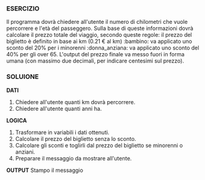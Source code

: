 ### ESERCIZIO
Il programma dovrà chiedere all'utente il numero di chilometri che vuole percorrere e l'età del passeggero.
Sulla base di queste informazioni dovrà calcolare il prezzo totale del viaggio, secondo queste regole:
il prezzo del biglietto è definito in base ai km (0.21 € al km)
:bambino:  va applicato uno sconto del 20% per i minorenni
:donna_anziana:  va applicato uno sconto del 40% per gli over 65.
L'output del prezzo finale va messo fuori in forma umana (con massimo due decimali, per indicare centesimi sul prezzo).

### SOLUIONE

**DATI**
1. Chiedere all'utente quanti km dovrà percorrere.
2. Chiedere all'utente quanti anni ha.

**LOGICA**
1. Trasformare in variabili i dati ottenuti.
2. Calcolare il prezzo del biglietto senza lo sconto.
3. Calcolare gli sconti e toglirli dal prezzo del biglietto se minorenni o anziani.
4. Preparare il messaggio da mostrare all'utente.

**OUTPUT**
Stampo il messaggio